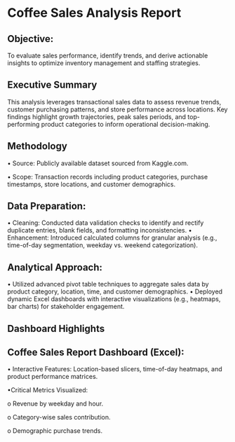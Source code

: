 # Coffee Sales Analysis Report
## Objective: 
To evaluate sales performance, identify trends, and derive actionable insights to optimize inventory management and staffing strategies.

## Executive Summary
This analysis leverages transactional sales data to assess revenue trends, customer purchasing patterns, and store performance across locations. Key findings highlight growth trajectories, peak sales periods, and top-performing product categories to inform operational decision-making.

## Methodology
•	Source: Publicly available dataset sourced from Kaggle.com.

•	Scope: Transaction records including product categories, purchase timestamps, store locations, and customer demographics.

## Data Preparation:
•	Cleaning: Conducted data validation checks to identify and rectify duplicate entries, blank fields, and formatting inconsistencies.
•	Enhancement: Introduced calculated columns for granular analysis (e.g., time-of-day segmentation, weekday vs. weekend categorization).
## Analytical Approach:
•	Utilized advanced pivot table techniques to aggregate sales data by product category, location, time, and customer demographics.
•	Deployed dynamic Excel dashboards with interactive visualizations (e.g., heatmaps, bar charts) for stakeholder engagement.

## Dashboard Highlights
## Coffee Sales Report Dashboard (Excel):
•	Interactive Features: Location-based slicers, time-of-day heatmaps, and product performance matrices.

•Critical Metrics Visualized:

o	Revenue by weekday and hour.

o	Category-wise sales contribution.

o	Demographic purchase trends.



